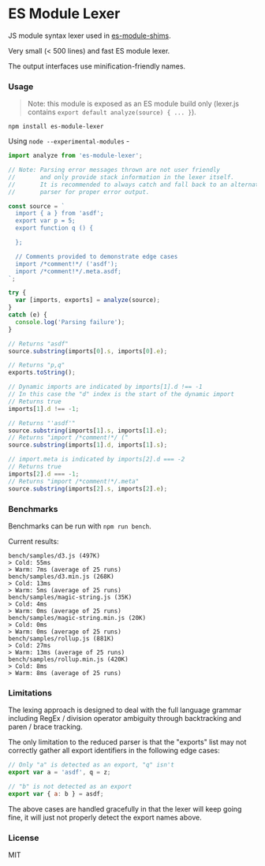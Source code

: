 # ES Module Lexer

JS module syntax lexer used in [es-module-shims](https://github.com/guybedford/es-module-shims).

Very small (< 500 lines) and fast ES module lexer.

The output interfaces use minification-friendly names.

### Usage

> Note: this module is exposed as an ES module build only (lexer.js contains `export default analyze(source) { ... }`).

```
npm install es-module-lexer
```

Using `node --experimental-modules` -

```js
import analyze from 'es-module-lexer';

// Note: Parsing error messages thrown are not user friendly
//       and only provide stack information in the lexer itself.
//       It is recommended to always catch and fall back to an alternative
//       parser for proper error output.

const source = `
  import { a } from 'asdf';
  export var p = 5;
  export function q () {

  };

  // Comments provided to demonstrate edge cases
  import /*comment!*/ ('asdf');
  import /*comment!*/.meta.asdf;
`;

try {
  var [imports, exports] = analyze(source);  
}
catch (e) {
  console.log('Parsing failure');
}

// Returns "asdf"
source.substring(imports[0].s, imports[0].e);

// Returns "p,q"
exports.toString();

// Dynamic imports are indicated by imports[1].d !== -1
// In this case the "d" index is the start of the dynamic import
// Returns true
imports[1].d !== -1;

// Returns "'asdf'"
source.substring(imports[1].s, imports[1].e);
// Returns "import /*comment!*/ ("
source.substring(imports[1].d, imports[1].s);

// import.meta is indicated by imports[2].d === -2
// Returns true
imports[2].d === -1;
// Returns "import /*comment!*/.meta"
source.substring(imports[2].s, imports[2].e);
```

### Benchmarks

Benchmarks can be run with `npm run bench`.

Current results:

```
bench/samples/d3.js (497K)
> Cold: 55ms
> Warm: 7ms (average of 25 runs)
bench/samples/d3.min.js (268K)
> Cold: 13ms
> Warm: 5ms (average of 25 runs)
bench/samples/magic-string.js (35K)
> Cold: 4ms
> Warm: 0ms (average of 25 runs)
bench/samples/magic-string.min.js (20K)
> Cold: 0ms
> Warm: 0ms (average of 25 runs)
bench/samples/rollup.js (881K)
> Cold: 27ms
> Warm: 13ms (average of 25 runs)
bench/samples/rollup.min.js (420K)
> Cold: 8ms
> Warm: 8ms (average of 25 runs)
```

### Limitations

The lexing approach is designed to deal with the full language grammar including RegEx / division operator ambiguity through backtracking and paren / brace tracking.

The only limitation to the reduced parser is that the "exports" list may not correctly gather all export identifiers in the following edge cases:

```js
// Only "a" is detected as an export, "q" isn't
export var a = 'asdf', q = z;

// "b" is not detected as an export
export var { a: b } = asdf;
```

The above cases are handled gracefully in that the lexer will keep going fine, it will just not properly detect the export names above.

### License

MIT